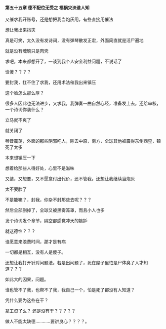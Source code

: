 #### 第五十五章 德不配位无受之 福祸灾泱谁人知


又催求我开账号，还是想把我当炮灰用，有些直接用催法

想让我出来挡灾

真是可笑，太久没有发诗词，没有弹琴散发正宏，外面简直就是活尸遍地

就是没有魂魄只是肉壳

求吧，本来都想开了，一谈到我个人安全利益问题，不说话了

谁傻？？？？

要封我，扛不住了求我，还用术法催我出来镇压

这个脸怎么那么厚？

很多人因此也无法进步，又求我，我弹奏一曲自然心经，准备发上去，还给审核，一个诗词你装什么？

立马就不爽了

就关闭了

琴音震荡，外面的那些阴邪吃人，除去中原，南方，全球其他被震得东倒西歪，镇死了太多

本来想镇压一下

想着给那些人得好处，心里不是滋味

又装，又想要，又不愿意付出代价，还不管我，还想让我继续当炮灰

太不要脸了

不是能嘛？，封我，你杂不封那些去呢？？？

然后全部删掉了，全球又被黑雾笼罩，而且小人也多

发个诗词发个章节，隔空都感觉冲天的嫉妒

就这德性？？？

谁愿意来浪费时间，那才是有病

一切都是相互，没有人是傻子。

还想让我打开针对问题法，若是出问题了，死在屋子里怕是尸体臭了人才知道？？？


如此大的因果，问题。


谁也管不了我，也帮不了我，我自己一个，怕是死了都没有人知道？

凭什么要为这些在干？

拿工资了么？
还是没有干？？？？？


做人不能太缺德…………要讲良心？？？？。





